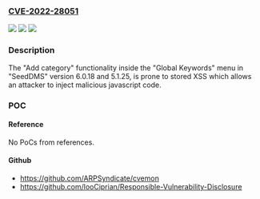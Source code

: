 ### [CVE-2022-28051](https://cve.mitre.org/cgi-bin/cvename.cgi?name=CVE-2022-28051)
![](https://img.shields.io/static/v1?label=Product&message=n%2Fa&color=blue)
![](https://img.shields.io/static/v1?label=Version&message=n%2Fa&color=blue)
![](https://img.shields.io/static/v1?label=Vulnerability&message=n%2Fa&color=brighgreen)

### Description

The "Add category" functionality inside the "Global Keywords" menu in "SeedDMS" version 6.0.18 and 5.1.25, is prone to stored XSS which allows an attacker to inject malicious javascript code.

### POC

#### Reference
No PoCs from references.

#### Github
- https://github.com/ARPSyndicate/cvemon
- https://github.com/looCiprian/Responsible-Vulnerability-Disclosure

